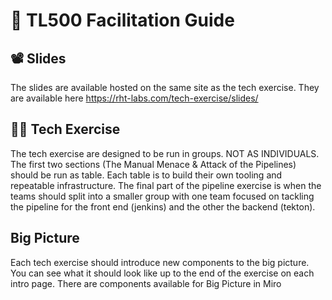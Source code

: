 # 🔖 TL500 Facilitation Guide

## 📽 Slides
The slides are available hosted on the same site as the tech exercise. They are available here https://rht-labs.com/tech-exercise/slides/

## 🧙‍♀️ Tech Exercise
The tech exercise are designed to be run in groups. NOT AS INDIVIDUALS. The first two sections (The Manual Menace & Attack of the Pipelines) should be run as table. Each table is to build their own tooling and repeatable infrastructure. The final part of the pipeline exercise is when the teams should split into a smaller group with one team focused on tackling the pipeline for the front end (jenkins) and the other the backend (tekton).

## Big Picture
Each tech exercise should introduce new components to the big picture. You can see what it should look like up to the end of the exercise on each intro page. There are components available for Big Picture in Miro 